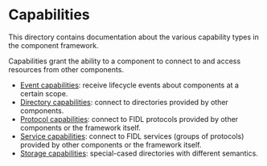 # Capabilities

This directory contains documentation about the various capability types in the
component framework.

Capabilities grant the ability to a component to connect to and access resources
from other components.

- [Event capabilities](event.md): receive lifecycle events about components at
  a certain scope.
- [Directory capabilities](directory.md): connect to directories provided by
  other components.
- [Protocol capabilities](protocol.md): connect to FIDL protocols provided by
  other components or the framework itself.
- [Service capabilities](service.md): connect to FIDL services (groups of
  protocols) provided by other components or the framework itself.
- [Storage capabilities](storage.md): special-cased directories with different
  semantics.
